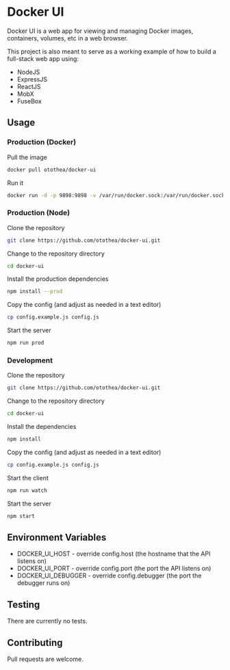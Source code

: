 # Docker UI

Docker UI is a web app for viewing and managing Docker images, containers, volumes, etc in a web browser.

This project is also meant to serve as a working example of how to build a full-stack web app using:

- NodeJS
- ExpressJS
- ReactJS
- MobX
- FuseBox

## Usage

### Production (Docker)

Pull the image

```bash
docker pull otothea/docker-ui
```

Run it

```bash
docker run -d -p 9898:9898 -v /var/run/docker.sock:/var/run/docker.sock --name docker-ui otothea/docker-ui
```

### Production (Node)

Clone the repository

```bash
git clone https://github.com/otothea/docker-ui.git
```

Change to the repository directory

```bash
cd docker-ui
```

Install the production dependencies

```bash
npm install --prod
```

Copy the config (and adjust as needed in a text editor)

```bash
cp config.example.js config.js
```

Start the server

```bash
npm run prod
```

### Development

Clone the repository

```bash
git clone https://github.com/otothea/docker-ui.git
```

Change to the repository directory

```bash
cd docker-ui
```

Install the dependencies 

```bash
npm install
```

Copy the config (and adjust as needed in a text editor)

```bash
cp config.example.js config.js
```

Start the client

```bash
npm run watch
```

Start the server

```bash
npm start
```

## Environment Variables

- DOCKER_UI_HOST     - override config.host (the hostname that the API listens on)
- DOCKER_UI_PORT     - override config.port (the port the API listens on)
- DOCKER_UI_DEBUGGER - override config.debugger (the port the debugger runs on)

## Testing

There are currently no tests.

## Contributing

Pull requests are welcome.
